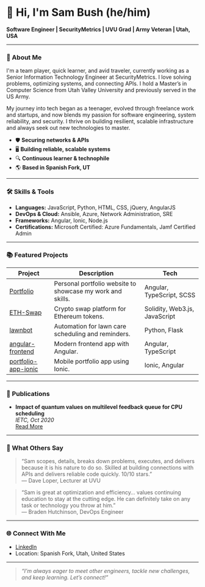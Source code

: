 # 👋 Hi, I'm Sam Bush (he/him)

**Software Engineer | SecurityMetrics | UVU Grad | Army Veteran | Utah, USA**

---

### 🚀 About Me

I'm a team player, quick learner, and avid traveler, currently working as a Senior Information Technology Engineer at SecurityMetrics. I love solving problems, optimizing systems, and connecting APIs. I hold a Master’s in Computer Science from Utah Valley University and previously served in the US Army.

My journey into tech began as a teenager, evolved through freelance work and startups, and now blends my passion for software engineering, system reliability, and security. I thrive on building resilient, scalable infrastructure and always seek out new technologies to master.

- 🛡️ **Securing networks & APIs**
- 🖥️ **Building reliable, scalable systems**
- 🔍 **Continuous learner & technophile**
- 🌎 **Based in Spanish Fork, UT**

---

### 🛠️ Skills & Tools

- **Languages:** JavaScript, Python, HTML, CSS, jQuery, AngularJS
- **DevOps & Cloud:** Ansible, Azure, Network Administration, SRE
- **Frameworks:** Angular, Ionic, Node.js
- **Certifications:** Microsoft Certified: Azure Fundamentals, Jamf Certified Admin

---

### 📚 Featured Projects

| Project | Description | Tech |
|---|---|---|
| [Portfolio](https://github.com/sbush92/Portfolio) | Personal portfolio website to showcase my work and skills. | Angular, TypeScript, SCSS |
| [ETH-Swap](https://github.com/sbush92/ETH-Swap) | Crypto swap platform for Ethereum tokens. | Solidity, Web3.js, JavaScript |
| [lawnbot](https://github.com/sbush92/lawnbot) | Automation for lawn care scheduling and reminders. | Python, Flask |
| [angular-frontend](https://github.com/sbush92/angular-frontend) | Modern frontend app with Angular. | Angular, TypeScript |
| [portfolio-app-ionic](https://github.com/sbush92/portfolio-app-ionic) | Mobile portfolio app using Ionic. | Ionic, Angular |

---

### 📄 Publications

- **Impact of quantum values on multilevel feedback queue for CPU scheduling**  
  *IETC, Oct 2020*  
  [Read More](https://github.com/sbush92?tab=overview&from=2020-10-01&to=2020-10-31)

---

### 💬 What Others Say

> “Sam scopes, details, breaks down problems, executes, and delivers because it is his nature to do so. Skilled at building connections with APIs and delivers reliable code quickly. 10/10 stars.”  
> — Dave Loper, Lecturer at UVU

> “Sam is great at optimization and efficiency… values continuing education to stay at the cutting edge. He can definitely take on any task or technology you throw at him.”  
> — Braden Hutchinson, DevOps Engineer

---

### 🌐 Connect With Me

- [LinkedIn](https://www.linkedin.com/in/sam-bush-5805a3174/)
- Location: Spanish Fork, Utah, United States

---

> *“I’m always eager to meet other engineers, tackle new challenges, and keep learning. Let’s connect!”*

